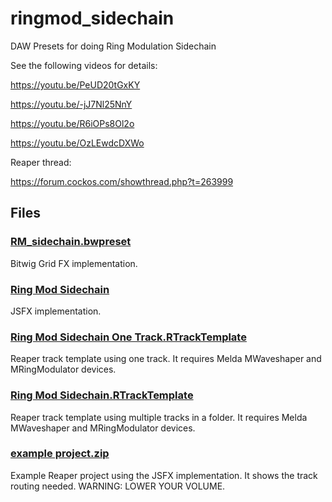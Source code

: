 # ringmod_sidechain
DAW Presets for doing Ring Modulation Sidechain

See the following videos for details:

https://youtu.be/PeUD20tGxKY

https://youtu.be/-jJ7Nl25NnY

https://youtu.be/R6iOPs8Ol2o

https://youtu.be/OzLEwdcDXWo

Reaper thread:

https://forum.cockos.com/showthread.php?t=263999

## Files

### [RM_sidechain.bwpreset](RM_sidechain.bwpreset)

Bitwig Grid FX implementation.

### [Ring Mod Sidechain](Ring%20Mod%20Sidechain)

JSFX implementation.

### [Ring Mod Sidechain One Track.RTrackTemplate](Ring%20Mod%20Sidechain%20One%20Track.RTrackTemplate)

Reaper track template using one track. It requires Melda MWaveshaper and MRingModulator devices.

### [Ring Mod Sidechain.RTrackTemplate](Ring%20Mod%20Sidechain.RTrackTemplate)

Reaper track template using multiple tracks in a folder. It requires Melda MWaveshaper and MRingModulator devices.

### [example project.zip](example%20project.zip)

Example Reaper project using the JSFX implementation. It shows the track routing needed. WARNING: LOWER YOUR VOLUME.
